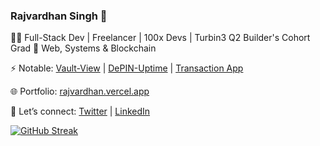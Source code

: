### Rajvardhan Singh 🍉

👨‍💻 Full-Stack Dev | Freelancer | 100x Devs  | Turbin3 Q2 Builder's Cohort Grad
🚀 Web, Systems & Blockchain  

⚡ Notable:  [Vault-View](https://github.com/0xRajvardhan/VaultView) | [DePIN-Uptime](https://github.com/0xRajvardhan/DePIN-Uptime) | [Transaction App](https://github.com/0xRajvardhan/transaction-App)  

🌐 Portfolio: [rajvardhan.vercel.app](https://rajvardhan.vercel.app)

💬 Let’s connect: [Twitter](https://twitter.com/rajvardhansd) | [LinkedIn](https://www.linkedin.com/in/rajvardhan-singh-dodiya)  


[![GitHub Streak](https://streak-stats.demolab.com?user=0xRajvardhan&theme=highcontrast&hide_border=true&border_radius=5)](https://git.io/streak-stats)
